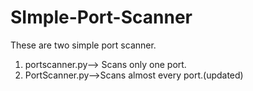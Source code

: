 # SImple-Port-Scanner
These are two simple port scanner.
1) portscanner.py--> Scans only one port.
2) PortScanner.py-->Scans almost every port.(updated)
